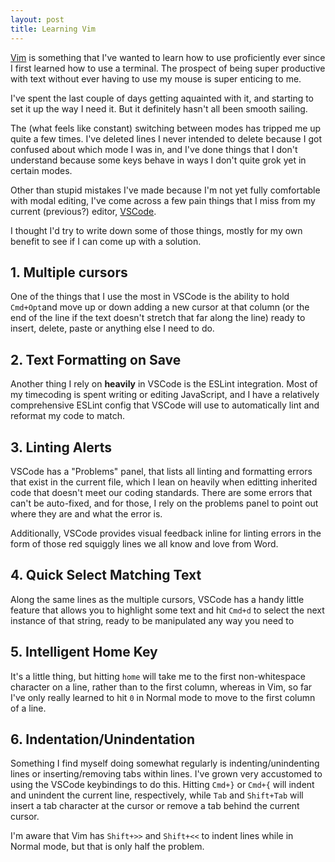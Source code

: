 ```yaml
---
layout: post
title: Learning Vim
---
```


[Vim](https://www.vim.org/) is something that I've wanted to learn how to use 
proficiently ever since I first learned how to use a terminal.  The prospect of
being super productive with text without ever having to use my mouse is super
enticing to me.

I've spent the last couple of days getting aquainted with it, and starting to
set it up the way I need it.  But it definitely hasn't all been smooth sailing.

The (what feels like constant) switching between modes has tripped me up quite
a few times.  I've deleted lines I never intended to delete because I got
confused about which mode I was in, and I've done things that I don't
understand because some keys behave in ways I don't quite grok yet in certain
modes.

Other than stupid mistakes I've made because I'm not yet fully comfortable with
modal editing, I've come across a few pain things that I miss from my current
(previous?) editor, [VSCode](https://code.visualstudio.com/).

I thought I'd try to write down some of those things, mostly for my own benefit
to see if I can come up with a solution.

## 1.  Multiple cursors

One of the things that I use the most in VSCode is the ability to hold 
`Cmd+Opt`and move up or down adding a new cursor at that column (or the end of
the line if the text doesn't stretch that far along the line) ready to insert,
delete, paste or anything else I need to do.

## 2.  Text Formatting on Save

Another thing I rely on **heavily** in VSCode is the ESLint integration.  Most
of my timecoding is spent writing or editing JavaScript, and I have a
relatively comprehensive ESLint config that VSCode will use to automatically
lint and reformat my code to match.

## 3.  Linting Alerts

VSCode has a "Problems" panel, that lists all linting and formatting errors
that exist in the current file, which I lean on heavily when editting inherited
code that doesn't meet our coding standards.  There are some errors that can't
be auto-fixed, and for those, I rely on the problems panel to point out where
they are and what the error is.

Additionally, VSCode provides visual feedback inline for linting errors in the
form of those red squiggly lines we all know and love from Word.

## 4.  Quick Select Matching Text

Along the same lines as the multiple cursors, VSCode has a handy little feature
that allows you to highlight some text and hit `Cmd+d` to select the next
instance of that string, ready to be manipulated any way you need to

## 5.  Intelligent Home Key

It's a little thing, but hitting `home` will take me to the first
non-whitespace character on a line, rather than to the first column, whereas in
Vim, so far I've only really learned to hit `0` in Normal mode to move to the
first column of a line.

## 6.  Indentation/Unindentation

Something I find myself doing somewhat regularly is indenting/unindenting lines
or inserting/removing tabs within lines.  I've grown very accustomed to using
the VSCode keybindings to do this.  Hitting `Cmd+}` or `Cmd+{` will indent and
unindent the current line, respectively, while `Tab` and `Shift+Tab` will
insert a tab character at the cursor or remove a tab behind the current cursor.

I'm aware that Vim has `Shift+>>` and `Shift+<<` to indent lines while in
Normal mode, but that is only half the problem.


